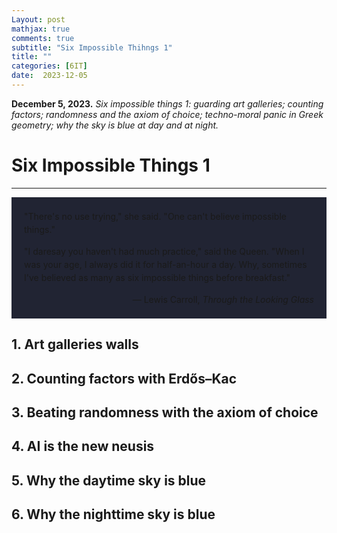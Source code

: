 ```yaml
---
Layout: post
mathjax: true
comments: true
subtitle: "Six Impossible Thihngs 1"
title: ""
categories: [6IT]
date:  2023-12-05
---
```


**December 5, 2023.** *Six impossible things 1: guarding art
  galleries; counting factors; randomness and the axiom of choice;
  techno-moral panic in Greek geometry; why the sky is blue at day and
  at night.*

<h1>Six Impossible Things 1</h1>

---

<div style="background-color: #212433 ; padding: 20px; border: 0px solid
grey; line-height:1.5">
"There's no use trying," she said. "One can't believe impossible
things."<br>

"I daresay you haven't had much practice," said the Queen. "When I was
your age, I always did it for half-an-hour a day. Why, sometimes I've
believed as many as six impossible things before breakfast."<br>

<div style="text-align: right">— Lewis Carroll, <i>Through the Looking Glass</i>
</div>
</div>

<h2>1. Art galleries walls</h2>

<h2>2. Counting factors with Erdős–Kac</h2>

<h2>3. Beating randomness with the axiom of choice</h2>

<h2>4. AI is the new neusis</h2>

<h2>5. Why the daytime sky is blue</h2>

<h2>6. Why the nighttime sky is blue</h2>
